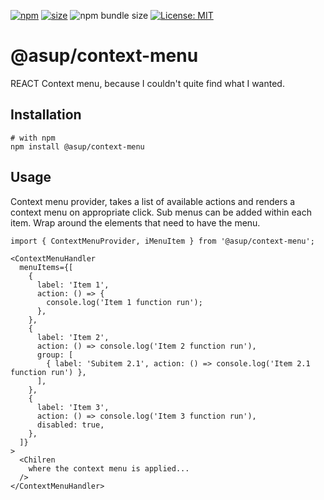 [npm]: https://img.shields.io/npm/v/@asup/context-menu
[npm-url]: https://www.npmjs.com/package/@asup/context-menu
[size]: https://packagephobia.now.sh/badge?p=@asup/context-menu
[size-url]: https://packagephobia.now.sh/result?p=@asup/context-menu

[![npm][npm]][npm-url]
[![size][size]][size-url]
![npm bundle size](https://img.shields.io/bundlephobia/min/@asup/context-menu)
[![License: MIT](https://img.shields.io/badge/License-MIT-yellow.svg)](https://raw.githubusercontent.com/PaulDThomas/context-menu/master/LICENCE)

# @asup/context-menu

REACT Context menu, because I couldn't quite find what I wanted.

## Installation

```
# with npm
npm install @asup/context-menu
```

## Usage

Context menu provider, takes a list of available actions and renders a context menu on appropriate click.
Sub menus can be added within each item.
Wrap around the elements that need to have the menu.

```
import { ContextMenuProvider, iMenuItem } from '@asup/context-menu';

<ContextMenuHandler
  menuItems={[
    {
      label: 'Item 1',
      action: () => {
        console.log('Item 1 function run');
      },
    },
    {
      label: 'Item 2',
      action: () => console.log('Item 2 function run'),
      group: [
        { label: 'Subitem 2.1', action: () => console.log('Item 2.1 function run') },
      ],
    },
    {
      label: 'Item 3',
      action: () => console.log('Item 3 function run'),
      disabled: true,
    },
  ]}
>
  <Chilren
    where the context menu is applied...
  />
</ContextMenuHandler>

```
